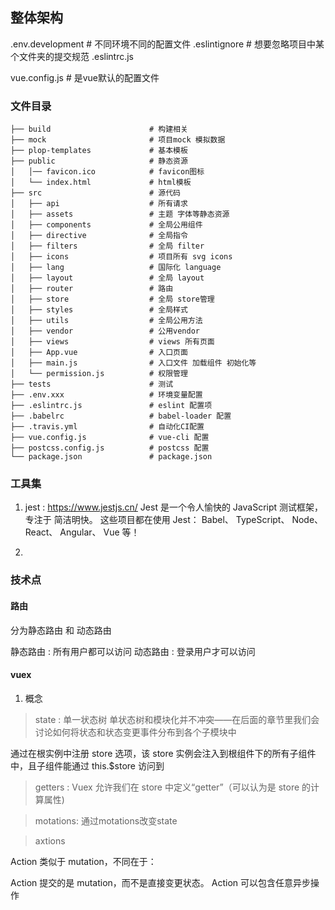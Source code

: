 ## 整体架构


.env.development # 不同环境不同的配置文件
.eslintignore # 想要忽略项目中某个文件夹的提交规范
.eslintrc.js 


vue.config.js # 是vue默认的配置文件

### 文件目录

~~~
├── build                      # 构建相关
├── mock                       # 项目mock 模拟数据
├── plop-templates             # 基本模板
├── public                     # 静态资源
│   │── favicon.ico            # favicon图标
│   └── index.html             # html模板
├── src                        # 源代码
│   ├── api                    # 所有请求
│   ├── assets                 # 主题 字体等静态资源
│   ├── components             # 全局公用组件
│   ├── directive              # 全局指令
│   ├── filters                # 全局 filter
│   ├── icons                  # 项目所有 svg icons
│   ├── lang                   # 国际化 language
│   ├── layout                 # 全局 layout
│   ├── router                 # 路由
│   ├── store                  # 全局 store管理
│   ├── styles                 # 全局样式
│   ├── utils                  # 全局公用方法
│   ├── vendor                 # 公用vendor
│   ├── views                  # views 所有页面
│   ├── App.vue                # 入口页面
│   ├── main.js                # 入口文件 加载组件 初始化等
│   └── permission.js          # 权限管理
├── tests                      # 测试
├── .env.xxx                   # 环境变量配置
├── .eslintrc.js               # eslint 配置项
├── .babelrc                   # babel-loader 配置
├── .travis.yml                # 自动化CI配置
├── vue.config.js              # vue-cli 配置
├── postcss.config.js          # postcss 配置
└── package.json               # package.json
~~~

### 工具集

1. jest : https://www.jestjs.cn/
Jest 是一个令人愉快的 JavaScript 测试框架，专注于 简洁明快。
这些项目都在使用 Jest： Babel、 TypeScript、 Node、 React、 Angular、 Vue 等！

2. 

### 技术点

#### 路由

分为静态路由 和 动态路由

静态路由 : 所有用户都可以访问
动态路由 : 登录用户才可以访问


#### vuex

1. 概念

> state : 单一状态树
单状态树和模块化并不冲突——在后面的章节里我们会讨论如何将状态和状态变更事件分布到各个子模块中

通过在根实例中注册 store 选项，该 store 实例会注入到根组件下的所有子组件中，且子组件能通过 this.$store 访问到


> getters : Vuex 允许我们在 store 中定义“getter”（可以认为是 store 的计算属性)


> motations: 通过motations改变state

> axtions

Action 类似于 mutation，不同在于：

Action 提交的是 mutation，而不是直接变更状态。
Action 可以包含任意异步操作

> 




























































